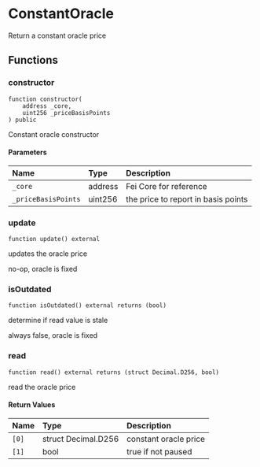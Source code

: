 # ConstantOracle

Return a constant oracle price

## Functions

### constructor

```solidity
function constructor(
    address _core,
    uint256 _priceBasisPoints
) public
```

Constant oracle constructor

#### Parameters

| Name | Type | Description |
| :--- | :--- | :---------- |
| `_core` | address | Fei Core for reference |
| `_priceBasisPoints` | uint256 | the price to report in basis points |

### update

```solidity
function update() external
```

updates the oracle price

no-op, oracle is fixed

### isOutdated

```solidity
function isOutdated() external returns (bool)
```

determine if read value is stale

always false, oracle is fixed

### read

```solidity
function read() external returns (struct Decimal.D256, bool)
```

read the oracle price

#### Return Values

| Name | Type | Description |
| :--- | :--- | :---------- |
| `[0]` | struct Decimal.D256 | constant oracle price |
| `[1]` | bool | true if not paused |

